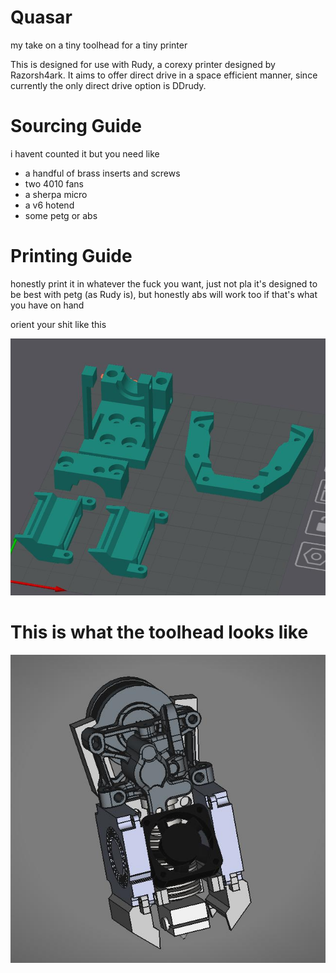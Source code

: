 # Quasar
my take on a tiny toolhead for a tiny printer

This is designed for use with Rudy, a corexy printer designed by Razorsh4ark. It aims to offer direct drive in a space efficient manner, since currently the only direct drive option is DDrudy.

# Sourcing Guide

i havent counted it but you need like
- a handful of brass inserts and screws
- two 4010 fans
- a sherpa micro
- a v6 hotend
- some petg or abs

# Printing Guide

honestly print it in whatever the fuck you want, just not pla
it's designed to be best with petg (as Rudy is), but honestly abs will work too if that's what you have on hand

orient your shit like this 

![A picture of Quasar in OrcaSlicer](https://github.com/HamNuggets/Quasar/blob/main/parts-in-slicer.jpeg?raw=true)

# This is what the toolhead looks like

![A picture of Quasar in FreeCAD](https://github.com/HamNuggets/Quasar/blob/main/assembled-toolhead.jpeg?raw=true)